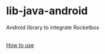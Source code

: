 lib-java-android
================

Android library to integrate Rocketbox

<br/>
<a href="https://rocketbox.io/docs">How to use</a>
<br/><br/>